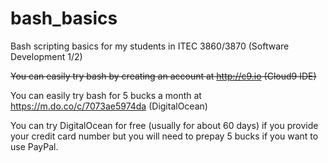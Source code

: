 bash_basics
===========

Bash scripting basics for my students in ITEC 3860/3870 (Software Development 1/2)

<strike>You can easily try bash by creating an account at http://c9.io (Cloud9 IDE)</strike>

You can easily try bash for 5 bucks a month at https://m.do.co/c/7073ae5974da (DigitalOcean) 

You can try DigitalOcean for free (usually for about 60 days) if you provide your credit card number but you will need to prepay 5 bucks if you want to use PayPal.
